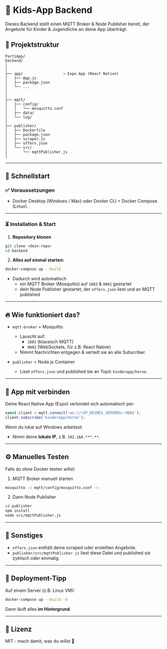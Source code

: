 
# 🎯 Kids-App Backend

Dieses Backend stellt einen MQTT Broker & Node Publisher bereit, der Angebote für Kinder & Jugendliche an deine App überträgt.

## 📁 Projektstruktur

```
PartiApp/
backend/
│
│
├── app/                  → Expo App (React Native)
│   ├── App.js
│   ├── package.json
│   └── ...
│
│
├── mqtt/
│   ├── config/
│   │   └── mosquitto.conf
│   ├── data/
│   └── log/
│
├── publisher/
│   ├── Dockerfile
│   ├── package.json
│   ├── scraper.js
│   ├── offers.json
│   └── src/
│       └── mqttPublisher.js
│

```

---

## 🚀 Schnellstart

### ✅ Voraussetzungen
- Docker Desktop (Windows / Mac) oder Docker CLI + Docker Compose (Linux).

---

### ⏳ Installation & Start

1. **Repository klonen**

```bash
git clone <dein-repo>
cd backend
```

2. **Alles auf einmal starten:**

```bash
docker-compose up --build
```

- Dadurch wird automatisch
  - ein MQTT Broker (Mosquitto) auf `1883` & `9001` gestartet
  - dein Node Publisher gestartet, der `offers.json` liest und an MQTT published

---

## 🔥 Wie funktioniert das?

- `mqtt-broker` = Mosquitto  
  - Lauscht auf:
    - `1883` (klassisch MQTT)
    - `9001` (WebSockets, für z.B. React Native)
  - Nimmt Nachrichten entgegen & verteilt sie an alle Subscriber.

- `publisher` = Node.js Container  
  - Liest `offers.json` und published sie an Topic `kinderapp/herne`.

---

## 🚀 App mit verbinden

Deine React Native App (Expo) verbindet sich automatisch per:

```javascript
const client = mqtt.connect('ws://<IP_DEINES_SERVERS>:9001');
client.subscribe('kinderapp/herne');
```

Wenn du lokal auf Windows arbeitest:
- Nimm deine **lokale IP**, z.B. `192.168.***.**`.

---

## ⚙️ Manuelles Testen

Falls du ohne Docker testen willst:

1. MQTT Broker manuell starten
```bash
mosquitto -c mqtt/config/mosquitto.conf -v
```

2. Dann Node Publisher
```bash
cd publisher
npm install
node src/mqttPublisher.js
```

---

## 📂 Sonstiges

- `offers.json` enthält deine scraped oder erstellten Angebote.
- `publisher/src/mqttPublisher.js` liest diese Datei und published sie zyklisch oder einmalig.

---

## 💪 Deployment-Tipp

Auf einem Server (z.B. Linux VM):

```bash
docker-compose up --build -d
```

Dann läuft alles **im Hintergrund**.

---

## 📝 Lizenz

MIT - mach damit, was du willst 🚀
